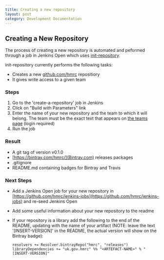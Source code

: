 ```yaml
---
title: Creating a new repository
layout: post
category: Development Documentation
---
```


## Creating a New Repository
The process of creating a new repository is automated and peformed through a job in Jenkins Open which uses [init-repository](https://github.com/hmrc/init-repository).

init-repository currently performs the following tasks:

- Creates a new [github.com/hmrc](https://github.com/hmrc) repositiory 
- It gives write access to a given team

### Steps
1. Go to the 'create-a-repository' job in Jenkins
2. Click on "Build with Parameters" link
2. Enter the name of your new repository and the team to which it will belong. The team must be the exact text that appears on [the teams page](https://github.com/orgs/hmrc/teams) (login required)
3. Run the job

### Result
- A git tag of version v0.1.0
- [https://bintray.com/hmrc/](Bintray.com) releases packages 
- .gitignore
- README.md containing badges for Bintray and Travis

### Next Steps
- Add a Jenkins Open job for your new repository in [https://github.com/hmrc/jenkins-jobs](https://github.com/hmrc/jenkins-jobs) and re-seed Jenkins Open
- Add some useful information about your new repository to the readme
- If your repository is a library add the following to the end of the README, updating <ARTEFACT-NAME> with the name of your artifact (NOTE: leave the text '[INSERT-VERSION]' in the README, the actual version will show on the Bintray badge):

      resolvers += Resolver.bintrayRepo("hmrc", "releases")
      libraryDependencies += "uk.gov.hmrc" %% "<ARTEFACT-NAME>" % "[INSERT-VERSION]"
    
    
